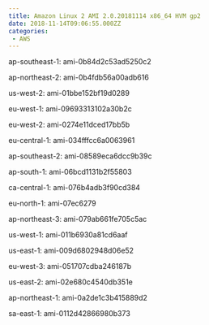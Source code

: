 ```yaml
---
title: Amazon Linux 2 AMI 2.0.20181114 x86_64 HVM gp2
date: 2018-11-14T09:06:55.000ZZ
categories:
 - AWS
---
```


ap-southeast-1: ami-0b84d2c53ad5250c2

ap-northeast-2: ami-0b4fdb56a00adb616

us-west-2: ami-01bbe152bf19d0289

eu-west-1: ami-09693313102a30b2c

eu-west-2: ami-0274e11dced17bb5b

eu-central-1: ami-034fffcc6a0063961

ap-southeast-2: ami-08589eca6dcc9b39c

ap-south-1: ami-06bcd1131b2f55803

ca-central-1: ami-076b4adb3f90cd384

eu-north-1: ami-07ec6279

ap-northeast-3: ami-079ab661fe705c5ac

us-west-1: ami-011b6930a81cd6aaf

us-east-1: ami-009d6802948d06e52

eu-west-3: ami-051707cdba246187b

us-east-2: ami-02e680c4540db351e

ap-northeast-1: ami-0a2de1c3b415889d2

sa-east-1: ami-0112d42866980b373

